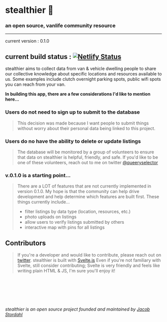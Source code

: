 # stealthier 🚐
### an open source, vanlife community resource

---
current version : 0.1.0

current build status : [![Netlify Status](https://api.netlify.com/api/v1/badges/b3551d7e-760f-4950-bb73-7f8ade10c2c9/deploy-status)](https://app.netlify.com/sites/stordahl/deploys)
---

stealthier aims to collect data from van & vehicle dwelling people to share our collective knowledge about specific locations and resources available to us. Some examples include clutch overnight parking spots, public wifi spots you can reach from your van. 

**In building this app, there are a few considerations I'd like to mention here...**

### Users do not need to sign up to submit to the database
> This decision was made because I want people to submit things without worry about their personal data being linked to this project.

### Users do no have the ability to delete or update listings
> The database will be monitored by a group of volunteers to ensure that data on stealthier is helpful, friendly, and safe. If you'd like to be one of these volunteers, reach out to me on twitter [@queeryselector](https://twitter.com/queeryselector)

### v.0.1.0 is a starting point...
> There are a LOT of features that are not currently implemented in version 0.1.0. My hope is that the community can help drive development and help determine which features are built first. These things currently include... 
> * filter listings by data type (location, resources, etc.)
> * photo uploads on listings
> * allow users to verify listings submitted by others
> * interactive map with pins for all listings

## Contributors
> If you're a developer and would like to contribute, please reach out on [twitter](https://twitter.com/queeryselector). stealthier is built with [Svelte.js](https://svelte.dev/)
> Even if you're not familiary with Svelte, still consider contributing; Svelte is very friendly and feels like writing plain HTML & JS, I'm sure you'll enjoy it!

&nbsp;

&nbsp;

&nbsp;

*stealthier is an open source project founded and maintained by [Jacob Stordahl](https://jacobstordahl.com)*
